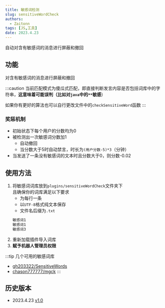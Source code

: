 ```yaml
---
title: 敏感词检测
slug: sensitiveWordCheck
authors: 
  - Zaitonn
tags: [JS,工具]
date: 2023.4.23
---
```


自动对含有敏感词的消息进行屏蔽和撤回

<!--truncate-->

## 功能

对含有敏感词的消息进行屏蔽和撤回

:::caution
当前匹配模式为傻瓜式匹配，即直接判断发言内容是否包括词库中的字符串，__这意味着可能误判（比如对`java`中的`**`敏感__）

如果你有更好的算法也可以自行更改文件中的`checkSensitiveWord`函数
:::

### 奖惩机制

- 初始状态下每个用户的分数均为0
- 被检测出一次敏感词分数加1
  - 自动撤回
  - 当分数大于5时自动禁言，时长为`(用户分数-5)*3`（分钟）
- 当发送了一条没有敏感词的文本时且分数大于0，则分数-0.02

## 使用方法

1. 将敏感词词库放到`plugins/sensitiveWordCheck`文件夹下  
   且确保你的词库满足以下要求
   - 为每行一条
   - 以`UTF-8`格式纯文本保存
   - 文件名后缀为`.txt`
    ```txt title="plugins/sensitiveWordCheck/敏感词.txt"
    敏感词1
    敏感词1
    敏感词3
    ```
2. 重新加载插件导入词库
3. **赋予机器人管理员权限**

:::tip
几个可用的敏感词库

- [gh203322/SensitiveWords](https://github.com/gh203322/SensitiveWords/blob/master/src/main/resources/sensitive.txt)
- [chason777777/mgck](https://github.com/chason777777/mgck)
:::

## 历史版本

- 2023.4.23 [v1.0](https://download.serein.cc/https://raw.githubusercontent.com/Zaitonn/Serein-Docs/publish/JS/sensitiveWordCheck/v1.0/sensitiveWordCheck.js)

